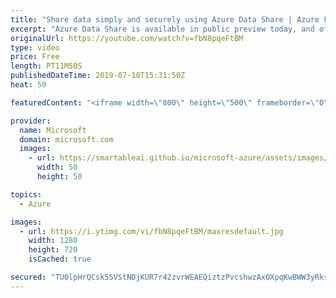 ```yaml
---
title: "Share data simply and securely using Azure Data Share | Azure Friday"
excerpt: "Azure Data Share is available in public preview today, and offers a simple pane of glass over your data sharing relationships. In this episode, you will learn how to easily provision a new data share, add datasets to it, specify your terms of use and invite recipients. Joanna walks through how you can"
originalUrl: https://youtube.com/watch?v=fbN8pqeFtBM
type: video
price: Free
length: PT11M50S
publishedDateTime: 2019-07-10T15:31:50Z
heat: 50

featuredContent: "<iframe width=\"800\" height=\"500\" frameborder=\"0\" src=\"https://www.youtube.com/embed/fbN8pqeFtBM\" allow=\"accelerometer; autoplay; encrypted-media; gyroscope; picture-in-picture\" allowfullscreen></iframe>"

provider:
  name: Microsoft
  domain: microsoft.com
  images:
    - url: https://smartableai.github.io/microsoft-azure/assets/images/organizations/microsoft.com-50x50.jpg
      width: 50
      height: 50

topics:
  - Azure

images:
  - url: https://i.ytimg.com/vi/fbN8pqeFtBM/maxresdefault.jpg
    width: 1280
    height: 720
    isCached: true

secured: "TU0lpHrQCsk55VStNDjKUR7r42zvrWEAEQiztzPvcshwzAxOXpqKwBWW3yRksO5dLsJTCmHlrogBYKz5jHAohbhrrmwu6d8B1Tq7R6yhME4R1i6vvPr32oOTSr7ZH7QO9w6aqU/OGp7wN2jgpBrfa7UtxtUcI7tSlDkJaVM6Zy+iuSnTqFOXYZyWgwQll61Df0xMdne8uw1GTbUNRiMAmNkw/x6BPlj/jv0jMu9fBS42H+1KLnVsd8Lpw8SVNjB2XN6nm0Li7DdIVeuwmRxVQ/SiylaTeN818xXfnipnAK2Wkzuge8rIgz8L2qmZGcetjUYuuczf1zcDwnUN2nZ+KXhl5ZVohKnxkuyK0WByYavmkdyC4LnnkeYPB0irvna/4bKoUg0aWW9LpTRgPs4vxHdX+xrcyBg3xz8WvC5v0Q8=;Flxb4BusjFsaHOLSFgN/bQ=="
---
```


